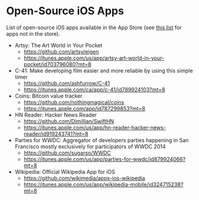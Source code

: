 # Open-Source iOS Apps

List of open-source iOS apps available in the App Store (see [this list](non-app-store-ios-apps.md) for apps not in the store). 

- Artsy: The Art World in Your Pocket
  - https://github.com/artsy/eigen
  - https://itunes.apple.com/us/app/artsy-art-world-in-your-pocket/id703796080?mt=8
- C-41: Make developing film easier and more reliable by using this simple timer
  - https://github.com/ashfurrow/C-41
  - https://itunes.apple.com/ca/app/c-41/id789924103?mt=8
- Coins: Bitcoin value tracker
  - https://github.com/nothingmagical/coins
  - https://itunes.apple.com/app/id787299853?mt=8
- HN Reader: Hacker News Reader
  - https://github.com/Dimillian/SwiftHN
  - https://itunes.apple.com/us/app/hn-reader-hacker-news-reader/id919243741?mt=8
- Parties for WWDC: Aggregator of developers parties happening in San Francisco mostly exclusively for participators of WWDC 2014
  - https://github.com/sugarso/WWDC
  - https://itunes.apple.com/us/app/parties-for-wwdc/id879924066?mt=8
- Wikipedia: Official Wikipedia App for iOS
  - https://github.com/wikimedia/apps-ios-wikipedia
  - https://itunes.apple.com/us/app/wikipedia-mobile/id324715238?mt=8
